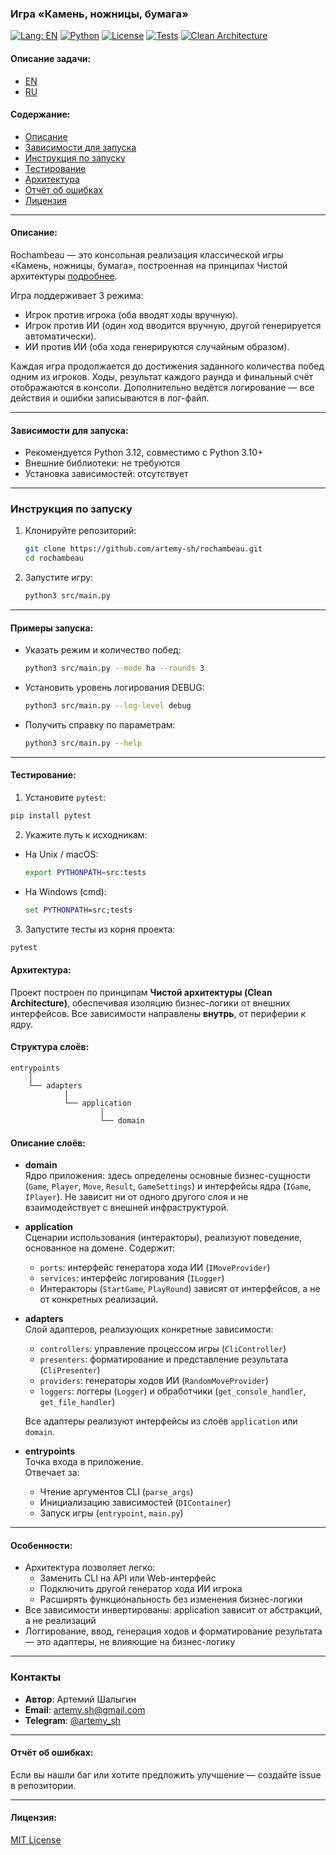 ### Игра «Камень, ножницы, бумага»

[![Lang: EN](https://img.shields.io/badge/lang-EN-red)](README.md)
[![Python](https://img.shields.io/badge/python-3.10%2B-blue)](#зависимости-для-запуска)
[![License](https://img.shields.io/badge/license-MIT-green)](LICENSE)
[![Tests](https://img.shields.io/badge/tests-pytest-blue)](#тестирование)
[![Clean Architecture](https://img.shields.io/badge/architecture-clean%20architecture-orange)](#архитектура)


#### Описание задачи:

- [EN](/TASK_EN.md)
- [RU](/TASK_RU.md)

#### Содержание:

- [Описание](#описание)
- [Зависимости для запуска](#зависимости-для-запуска)
- [Инструкция по запуску](#инструкция-по-запуску)
- [Тестирование](#тестирование)
- [Архитектура](#архитектура)
- [Отчёт об ошибках](#отчёт-об-ошибках)
- [Лицензия](#лицензия)

---

#### Описание:

Rochambeau — это консольная реализация классической игры «Камень, ножницы, бумага», построенная на принципах Чистой архитектуры [подробнее](#архитектура). 

Игра поддерживает 3 режима:
   - Игрок против игрока (оба вводят ходы вручную).  
   - Игрок против ИИ (один ход вводится вручную, другой генерируется автоматически).  
   - ИИ против ИИ (оба хода генерируются случайным образом).

Каждая игра продолжается до достижения заданного количества побед одним из игроков.
Ходы, результат каждого раунда и финальный счёт отображаются в консоли.
Дополнительно ведётся логирование — все действия и ошибки записываются в лог-файл.

---

#### Зависимости для запуска:

- Рекомендуется Python 3.12, совместимо с Python 3.10+
- Внешние библиотеки: не требуются
- Установка зависимостей: отсутствует

---

### Инструкция по запуску

1. Клонируйте репозиторий:

   ```bash
   git clone https://github.com/artemy-sh/rochambeau.git
   cd rochambeau
   ```

2. Запустите игру:

   ```bash
   python3 src/main.py
   ```

---

#### Примеры запуска:

- Указать режим и количество побед:

  ```bash
  python3 src/main.py --mode ha --rounds 3
  ```

- Установить уровень логирования DEBUG:

  ```bash
  python3 src/main.py --log-level debug
  ```

- Получить справку по параметрам:

  ```bash
  python3 src/main.py --help
  ```

---

#### Тестирование:


1. Установите `pytest`:

  ```bash
  pip install pytest
  ```

2. Укажите путь к исходникам:

  - На Unix / macOS:
    ```bash
    export PYTHONPATH=src:tests
    ```
  - На Windows (cmd):
    ```cmd
    set PYTHONPATH=src;tests
    ```

3. Запустите тесты из корня проекта:

  ```bash
  pytest
  ```


#### Архитектура:

Проект построен по принципам **Чистой архитектуры (Clean Architecture)**, обеспечивая изоляцию бизнес-логики от внешних интерфейсов. Все зависимости направлены **внутрь**, от периферии к ядру.

#### Структура слоёв:

```
entrypoints
    │
    └── adapters
            │
            └── application
                    │
                    └── domain
```

#### Описание слоёв:

- **domain**  
  Ядро приложения: здесь определены основные бизнес-сущности (`Game`, `Player`, `Move`, `Result`, `GameSettings`) и интерфейсы ядра (`IGame`, `IPlayer`). Не зависит ни от одного другого слоя и не взаимодействует с внешней инфраструктурой.

- **application**  
  Сценарии использования (интеракторы), реализуют поведение, основанное на домене. Содержит:
  - `ports`: интерфейс генератора хода ИИ (`IMoveProvider`)
  - `services`: интерфейс логирования (`ILogger`)
  - Интеракторы (`StartGame`, `PlayRound`) зависят от интерфейсов, а не от конкретных реализаций.

- **adapters**  
  Слой адаптеров, реализующих конкретные зависимости:
  - `controllers`: управление процессом игры (`CliController`)
  - `presenters`: форматирование и представление результата (`CliPresenter`)
  - `providers`: генераторы ходов ИИ (`RandomMoveProvider`)
  - `loggers`: логгеры (`Logger`) и обработчики (`get_console_handler`, `get_file_handler`)

  Все адаптеры реализуют интерфейсы из слоёв `application` или `domain`.

- **entrypoints**  
  Точка входа в приложение.  
  Отвечает за:
  - Чтение аргументов CLI (`parse_args`)
  - Инициализацию зависимостей (`DIContainer`)
  - Запуск игры (`entrypoint`, `main.py`)

---

#### Особенности:

- Архитектура позволяет легко:
  - Заменить CLI на API или Web-интерфейс
  - Подключить другой генератор хода ИИ игрока
  - Расширять функциональность без изменения бизнес-логики
- Все зависимости инвертированы: application зависит от абстракций, а не реализаций
- Логгирование, ввод, генерация ходов и форматирование результата — это адаптеры, не влияющие на бизнес-логику

---

### Контакты

- **Автор**: Артемий Шалыгин
- **Email**: [artemy.sh@gmail.com](mailto:artemy.sh@gmail.com)  
- **Telegram**: [@artemy_sh](https://t.me/artemy_sh)  

---

#### Отчёт об ошибках:

Если вы нашли баг или хотите предложить улучшение — создайте issue в репозитории.

---

#### Лицензия:

[MIT License](/LICENSE)